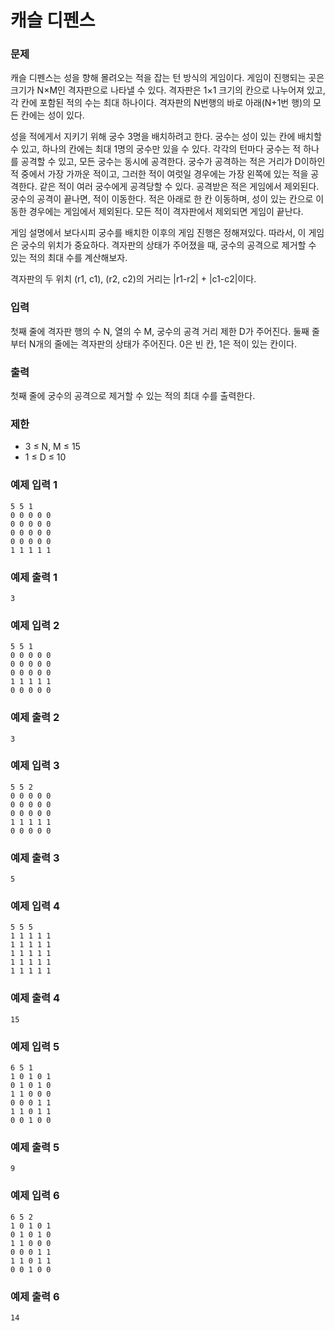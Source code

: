 # 캐슬 디펜스

### 문제

캐슬 디펜스는 성을 향해 몰려오는 적을 잡는 턴 방식의 게임이다. 게임이 진행되는 곳은 크기가 N×M인 격자판으로 나타낼 수 있다. 격자판은 1×1 크기의 칸으로 나누어져 있고, 각 칸에 포함된 적의 수는 최대 하나이다. 격자판의 N번행의 바로 아래(N+1번 행)의 모든 칸에는 성이 있다.

성을 적에게서 지키기 위해 궁수 3명을 배치하려고 한다. 궁수는 성이 있는 칸에 배치할 수 있고, 하나의 칸에는 최대 1명의 궁수만 있을 수 있다. 각각의 턴마다 궁수는 적 하나를 공격할 수 있고, 모든 궁수는 동시에 공격한다. 궁수가 공격하는 적은 거리가 D이하인 적 중에서 가장 가까운 적이고, 그러한 적이 여럿일 경우에는 가장 왼쪽에 있는 적을 공격한다. 같은 적이 여러 궁수에게 공격당할 수 있다. 공격받은 적은 게임에서 제외된다. 궁수의 공격이 끝나면, 적이 이동한다. 적은 아래로 한 칸 이동하며, 성이 있는 칸으로 이동한 경우에는 게임에서 제외된다. 모든 적이 격자판에서 제외되면 게임이 끝난다. 

게임 설명에서 보다시피 궁수를 배치한 이후의 게임 진행은 정해져있다. 따라서, 이 게임은 궁수의 위치가 중요하다. 격자판의 상태가 주어졌을 때, 궁수의 공격으로 제거할 수 있는 적의 최대 수를 계산해보자.

격자판의 두 위치 (r1, c1), (r2, c2)의 거리는 |r1-r2| + |c1-c2|이다.

### 입력

첫째 줄에 격자판 행의 수 N, 열의 수 M, 궁수의 공격 거리 제한 D가 주어진다. 둘째 줄부터 N개의 줄에는 격자판의 상태가 주어진다. 0은 빈 칸, 1은 적이 있는 칸이다.

### 출력

첫째 줄에 궁수의 공격으로 제거할 수 있는 적의 최대 수를 출력한다.

### 제한

- 3 ≤ N, M ≤ 15
- 1 ≤ D ≤ 10


### 예제 입력 1 

~~~
5 5 1
0 0 0 0 0
0 0 0 0 0
0 0 0 0 0
0 0 0 0 0
1 1 1 1 1
~~~

### 예제 출력 1 

~~~
3
~~~

### 예제 입력 2 

~~~
5 5 1
0 0 0 0 0
0 0 0 0 0
0 0 0 0 0
1 1 1 1 1
0 0 0 0 0
~~~

### 예제 출력 2 

~~~
3
~~~

### 예제 입력 3 

~~~
5 5 2
0 0 0 0 0
0 0 0 0 0
0 0 0 0 0
1 1 1 1 1
0 0 0 0 0
~~~

### 예제 출력 3 

~~~
5
~~~

### 예제 입력 4 

~~~
5 5 5
1 1 1 1 1
1 1 1 1 1
1 1 1 1 1
1 1 1 1 1
1 1 1 1 1
~~~

### 예제 출력 4 

~~~
15
~~~

### 예제 입력 5 

~~~
6 5 1
1 0 1 0 1
0 1 0 1 0
1 1 0 0 0
0 0 0 1 1
1 1 0 1 1
0 0 1 0 0
~~~

### 예제 출력 5 
~~~
9
~~~

### 예제 입력 6 

~~~
6 5 2
1 0 1 0 1
0 1 0 1 0
1 1 0 0 0
0 0 0 1 1
1 1 0 1 1
0 0 1 0 0
~~~

### 예제 출력 6 

~~~
14
~~~